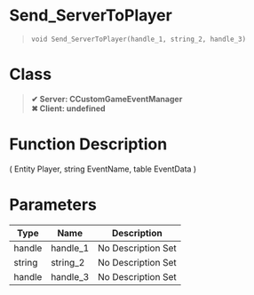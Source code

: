 # Send_ServerToPlayer
> `void Send_ServerToPlayer(handle_1, string_2, handle_3)`
# Class
> __✔ Server: CCustomGameEventManager__  
> __✖ Client: undefined__  
# Function Description
( Entity Player, string EventName, table EventData )
# Parameters
Type|Name|Description
--|--|--
handle|handle_1|No Description Set
string|string_2|No Description Set
handle|handle_3|No Description Set
